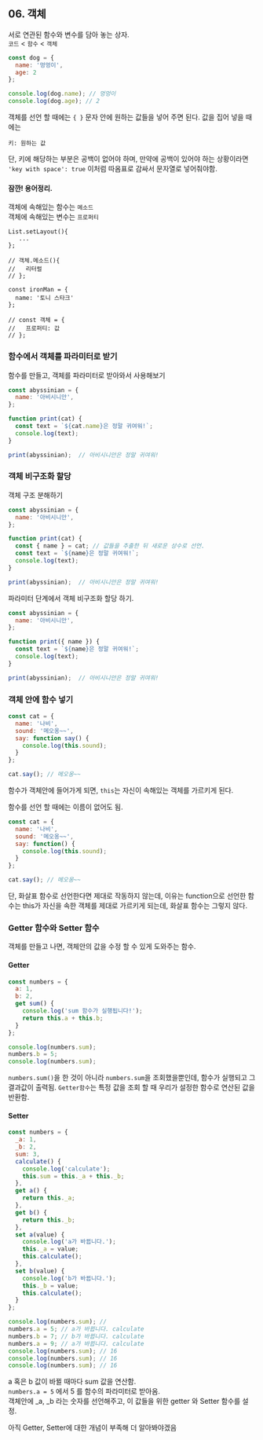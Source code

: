 ## 06. 객체
서로 연관된 함수와 변수를 담아 놓는 상자.  
```코드``` < ```함수``` < ```객체```

``` js
const dog = {
  name: '멍멍이',
  age: 2
};

console.log(dog.name); // 멍멍이
console.log(dog.age); // 2
```

객체를 선언 할 때에는 ```{ }``` 문자 안에 원하는 값들을 넣어 주면 된다.
값을 집어 넣을 때에는

``` 
키: 원하는 값
```

단, 키에 해당하는 부분은 공백이 없어야 하며, 만약에 공백이 있어야 하는 상황이라면  
```'key with space': true``` 이처럼 따옴표로 감싸서 문자열로 넣어줘야함.
#### 잠깐! 용어정리.
객체에 속해있는 함수는 ```메소드```   
객체에 속해있는 변수는 ```프로퍼티```
```
List.setLayout(){
   ...
};

// 객체.메소드(){
//   리터럴
// };
```

```
const ironMan = {
  name: '토니 스타크'
};

// const 객체 = {
//   프로퍼티: 값
// };
```


### 함수에서 객체를 파라미터로 받기
함수를 만들고, 객체를 파라미터로 받아와서 사용해보기
``` js
const abyssinian = {
  name: '아비시니안',
};

function print(cat) {
  const text = `${cat.name}은 정말 귀여워!`;
  console.log(text);
}

print(abyssinian);  // 아비시니안은 정말 귀여워!
```


### 객체 비구조화 할당
객체 구조 분해하기
``` js
const abyssinian = {
  name: '아비시니안',
};

function print(cat) {
  const { name } = cat; // 값들을 추출한 뒤 새로운 상수로 선언.
  const text = `${name}은 정말 귀여워!`;
  console.log(text);
}

print(abyssinian);  // 아비시니안은 정말 귀여워!
```

파라미터 단계에서 객체 비구조화 할당 하기.
``` js
const abyssinian = {
  name: '아비시니안',
};

function print({ name }) {
  const text = `${name}은 정말 귀여워!`;
  console.log(text);
}

print(abyssinian);  // 아비시니안은 정말 귀여워!
```


### 객체 안에 함수 넣기
``` js
const cat = {
  name: '나비',
  sound: '메오옹~~',
  say: function say() {
    console.log(this.sound);
  }
};

cat.say(); // 메오옹~~
```
함수가 객체안에 들어가게 되면, ```this```는 자신이 속해있는 객체를 가르키게 된다.

함수를 선언 할 때에는 이름이 없어도 됨.
``` js
const cat = {
  name: '나비',
  sound: '메오옹~~',
  say: function() {
    console.log(this.sound);
  }
};

cat.say(); // 메오옹~~
```

단, 화살표 함수로 선언한다면 제대로 작동하지 않는데,
이유는 function으로 선언한 함수는 this가 자신을 속한 객체를 제대로 가르키게 되는데,
화살표 함수는 그렇지 않다.

### Getter 함수와 Setter 함수
객체를 만들고 나면, 객체안의 값을 수정 할 수 있게 도와주는 함수.
#### Getter
``` js
const numbers = {
  a: 1,
  b: 2,
  get sum() {
    console.log('sum 함수가 실행됩니다!');
    return this.a + this.b;
  }
};

console.log(numbers.sum);
numbers.b = 5;
console.log(numbers.sum);
```
```numbers.sum()```을 한 것이 아니라 ```numbers.sum```을 조회했을뿐인데,
함수가 실행되고 그 결과값이 출력됨.
```Getter함수```는 특정 값을 조회 할 때 우리가 설정한 함수로 연산된 값을 반환함.
#### Setter
``` js
const numbers = {
  _a: 1,
  _b: 2,
  sum: 3,
  calculate() {
    console.log('calculate');
    this.sum = this._a + this._b;
  },
  get a() {
    return this._a;
  },
  get b() {
    return this._b;
  },
  set a(value) {
    console.log('a가 바뀝니다.');
    this._a = value;
    this.calculate();
  },
  set b(value) {
    console.log('b가 바뀝니다.');
    this._b = value;
    this.calculate();
  }
};

console.log(numbers.sum); // 
numbers.a = 5; // a가 바뀝니다. calculate
numbers.b = 7; // b가 바뀝니다. calculate
numbers.a = 9; // a가 바뀝니다. calculate
console.log(numbers.sum); // 16
console.log(numbers.sum); // 16
console.log(numbers.sum); // 16
```
a 혹은 b 값이 바뀔 때마다 sum 값을 연산함.  
```numbers.a = 5``` 에서 5 를 함수의 파라미터로 받아옴.  
객체안에 _a, _b 라는 숫자를 선언해주고, 이 값들을 위한 getter 와 Setter 함수를 설정.

아직 Getter, Setter에 대한 개념이 부족해 더 알아봐야겠음
